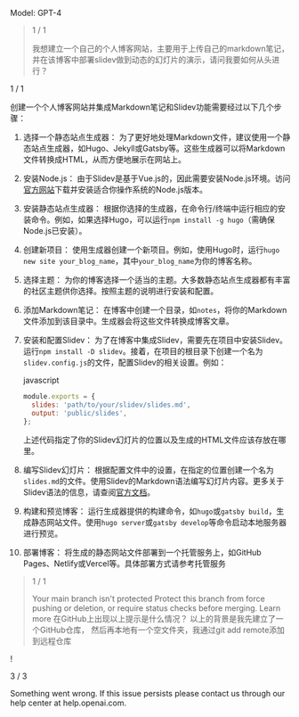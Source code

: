 Model: GPT-4

> 1 / 1
> 
> 我想建立一个自己的个人博客网站，主要用于上传自己的markdown笔记，并在该博客中部署slidev做到动态的幻灯片的演示，请问我要如何从头进行？

1 / 1

创建一个个人博客网站并集成Markdown笔记和Slidev功能需要经过以下几个步骤：

1.  选择一个静态站点生成器： 为了更好地处理Markdown文件，建议使用一个静态站点生成器，如Hugo、Jekyll或Gatsby等。这些生成器可以将Markdown文件转换成HTML，从而方便地展示在网站上。
    
2.  安装Node.js： 由于Slidev是基于Vue.js的，因此需要安装Node.js环境。访问[官方网站](https://nodejs.org/)下载并安装适合你操作系统的Node.js版本。
    
3.  安装静态站点生成器： 根据你选择的生成器，在命令行/终端中运行相应的安装命令。例如，如果选择Hugo，可以运行`npm install -g hugo`（需确保Node.js已安装）。
    
4.  创建新项目： 使用生成器创建一个新项目。例如，使用Hugo时，运行`hugo new site your_blog_name`，其中`your_blog_name`为你的博客名称。
    
5.  选择主题： 为你的博客选择一个适当的主题。大多数静态站点生成器都有丰富的社区主题供你选择。按照主题的说明进行安装和配置。
    
6.  添加Markdown笔记： 在博客中创建一个目录，如`notes`，将你的Markdown文件添加到该目录中。生成器会将这些文件转换成博客文章。
    
7.  安装和配置Slidev： 为了在博客中集成Slidev，需要先在项目中安装Slidev。运行`npm install -D slidev`。接着，在项目的根目录下创建一个名为`slidev.config.js`的文件，配置Slidev的相关设置。例如：
    
    javascript
    
    ```javascript
    module.exports = {
      slides: 'path/to/your/slidev/slides.md',
      output: 'public/slides',
    };
    ```
    
    上述代码指定了你的Slidev幻灯片的位置以及生成的HTML文件应该存放在哪里。
    
8.  编写Slidev幻灯片： 根据配置文件中的设置，在指定的位置创建一个名为`slides.md`的文件。使用Slidev的Markdown语法编写幻灯片内容。更多关于Slidev语法的信息，请查阅[官方文档](https://sli.dev/guide/syntax.html)。
    
9.  构建和预览博客： 运行生成器提供的构建命令，如`hugo`或`gatsby build`，生成静态网站文件。使用`hugo server`或`gatsby develop`等命令启动本地服务器进行预览。
    
10.  部署博客： 将生成的静态网站文件部署到一个托管服务上，如GitHub Pages、Netlify或Vercel等。具体部署方式请参考托管服务
    

> 1 / 1
> 
> Your main branch isn't protected Protect this branch from force pushing or deletion, or require status checks before merging. Learn more 在GitHub上出现以上提示是什么情况？ 以上的背景是我先建立了一个GitHub仓库， 然后再本地有一个空文件夹，我通过git add remote添加到远程仓库

!

3 / 3

Something went wrong. If this issue persists please contact us through our help center at help.openai.com.